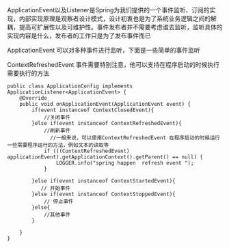 ApplicationEvent以及Listener是Spring为我们提供的一个事件监听、订阅的实现，内部实现原理是观察者设计模式，设计初衷也是为了系统业务逻辑之间的解耦，提高可扩展性以及可维护性。事件发布者并不需要考虑谁去监听，监听具体的实现内容是什么，发布者的工作只是为了发布事件而已

ApplicationEvent 可以对多种事件进行监听，下面是一些简单的事件监听


ContextRefreshedEvent 事件需要特别注意，他可以支持在程序启动的时候执行需要执行的方法


```
public class ApplicationConfig implements ApplicationListener<ApplicationEvent> {
    @Override
    public void onApplicationEvent(ApplicationEvent event) {
        if(event instanceof ContextClosedEvent){
            //关闭事件
        }else if(event instanceof ContextRefreshedEvent){
            //刷新事件
              //一般来说，可以使用ContextRefreshedEvent 在程序启动的时候运行一些需要程序运行的方法，例如文本的读取等
            if (((ContextRefreshedEvent) applicationEvent).getApplicationContext().getParent() == null) {
                LOGGER.info("spring happen  refresh event ");
            }

        }else if(event instanceof ContextStartedEvent){
           // 开始事件
        }else if(event instanceof ContextStoppedEvent){
            // 停止事件
        }else{
            //其他事件
        }

    }
}
```
